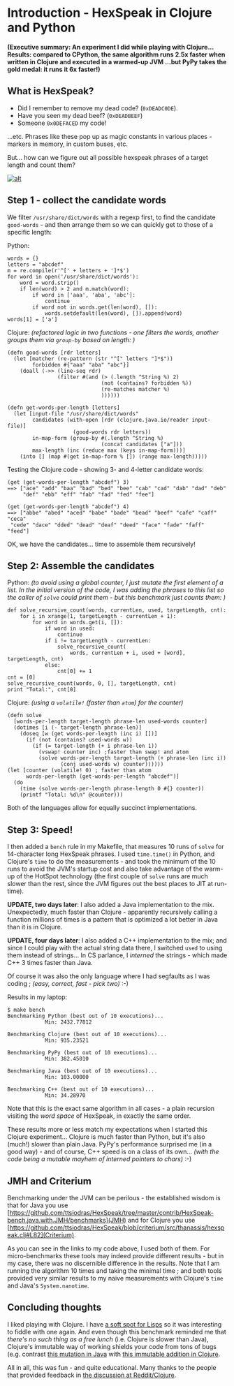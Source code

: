 # Introduction - HexSpeak in Clojure and Python

**(Executive summary: An experiment I did while playing with Clojure...
Results: compared to CPython, the same algorithm runs 2.5x faster
when written in Clojure and executed in a warmed-up JVM ...but
PyPy takes the gold medal: it runs it 6x faster!)**

## What is HexSpeak?

- Did I remember to remove my dead code? (`0xDEADC0DE`).
- Have you seen my dead beef? (`0xDEADBEEF`)
- Someone `0x0DEFACED` my code!

...etc. Phrases like these pop up as magic constants in various 
places - markers in memory, in custom buses, etc.

But... how can we figure out all possible hexspeak phrases of a
target length and count them?

[![alt](https://asciinema.org/a/9trefb2q1f3zzpyfnj3u6bpkc.png)](https://asciinema.org/a/9trefb2q1f3zzpyfnj3u6bpkc)

## Step 1 - collect the candidate words

We filter `/usr/share/dict/words` with a regexp first,
to find the candidate `good-words` - and then arrange them
so we can quickly get to those of a specific length:

Python:

    words = {}
    letters = "abcdef"
    m = re.compile(r'^[' + letters + ']*$')
    for word in open('/usr/share/dict/words'):
        word = word.strip()
        if len(word) > 2 and m.match(word):
            if word in ['aaa', 'aba', 'abc']:
                continue
            if word not in words.get(len(word), []):
                words.setdefault(len(word), []).append(word)
    words[1] = ['a']

Clojure: *(refactored logic in two functions - one filters
the words, another groups them via `group-by` based on length: )*

    (defn good-words [rdr letters]
      (let [matcher (re-pattern (str "^[" letters "]*$"))
            forbidden #{"aaa" "aba" "abc"}]
        (doall (->> (line-seq rdr)
                    (filter #(and (> (.length ^String %) 2)
                                  (not (contains? forbidden %))
                                  (re-matches matcher %)
                                  ))))))
    
    (defn get-words-per-length [letters]
      (let [input-file "/usr/share/dict/words"
            candidates (with-open [rdr (clojure.java.io/reader input-file)]
                         (good-words rdr letters))
            in-map-form (group-by #(.length ^String %)
                                  (concat candidates ["a"]))
            max-length (inc (reduce max (keys in-map-form)))]
        (into [] (map #(get in-map-form % []) (range max-length)))))

Testing the Clojure code - showing 3- and 4-letter candidate words:

    (get (get-words-per-length "abcdef") 3)
    ==> ["ace" "add" "baa" "bad" "bed" "bee" "cab" "cad" "dab" "dad" "deb"
         "def" "ebb" "eff" "fab" "fad" "fed" "fee"]

    (get (get-words-per-length "abcdef") 4)
    ==> ["abbe" "abed" "aced" "babe" "bade" "bead" "beef" "cafe" "caff" "ceca"
     "cede" "dace" "dded" "dead" "deaf" "deed" "face" "fade" "faff" "feed"]

OK, we have the candidates... time to assemble them recursively!

## Step 2: Assemble the candidates

Python: *(to avoid using a global counter, I just mutate the first 
element of a list. In the initial version of the code, I was adding the phrases
to this list so the caller of `solve` could print them - but this 
benchmark just counts them: )*

    def solve_recursive_count(words, currentLen, used, targetLength, cnt):
        for i in xrange(1, targetLength - currentLen + 1):
            for word in words.get(i, []):
                if word in used:
                    continue
                if i != targetLength - currentLen:
                    solve_recursive_count(
                        words, currentLen + i, used + [word], targetLength, cnt)
                else:
                    cnt[0] += 1
    cnt = [0]
    solve_recursive_count(words, 0, [], targetLength, cnt)
    print "Total:", cnt[0]

Clojure: *(using a `volatile!` (faster than `atom`) for the counter)*

    (defn solve
      [words-per-length target-length phrase-len used-words counter]
      (dotimes [i (- target-length phrase-len)]
        (doseq [w (get words-per-length (inc i) [])]
          (if (not (contains? used-words w))
            (if (= target-length (+ i phrase-len 1))
              (vswap! counter inc) ;faster than swap! and atom
              (solve words-per-length target-length (+ phrase-len (inc i))
                     (conj used-words w) counter))))))
    (let [counter (volatile! 0) ; faster than atom
          words-per-length (get-words-per-length "abcdef")]
      (do
        (time (solve words-per-length phrase-length 0 #{} counter))
        (printf "Total: %d\n" @counter)))

Both of the languages allow for equally succinct implementations.

## Step 3: Speed!

I then added a `bench` rule in my Makefile, that measures 10 runs of `solve`
for 14-character long HexSpeak phrases. I used `time.time()` in Python,
and Clojure's `time` to do the measurements - and took the minimum of the
10 runs to avoid the JVM's startup cost and also take advantage of the warm-up
of the HotSpot technology (the first couple of `solve` runs are much slower
than the rest, since the JVM figures out the best places to JIT at run-time). 

**UPDATE, two days later**: I also added a Java implementation to the mix.
Unexpectedly, much faster than Clojure - apparently recursively calling
a function millions of times is a pattern that is optimized a lot better
in Java than it is in Clojure.

**UPDATE, four days later**: I also added a C++ implementation to the mix;
and since I could play with the actual string data there, I switched
`used` to using them instead of strings... In CS parlance, I *interned*
the strings - which made C++ 3 times faster than Java.

Of course it was also the only language where I had segfaults as I was coding ;
*(easy, correct, fast - pick two)* :-)

Results in my laptop:

    $ make bench
    Benchmarking Python (best out of 10 executions)...
                Min: 2432.77812
    
    Benchmarking Clojure (best out of 10 executions)...
                Min: 935.23521
    
    Benchmarking PyPy (best out of 10 executions)...
                Min: 382.45010
    
    Benchmarking Java (best out of 10 executions)...
                Min: 103.00000

    Benchmarking C++ (best out of 10 executions)...
                Min: 34.28970

Note that this is the exact same algorithm in all cases - a plain recursion
visiting the *word space* of HexSpeak, in exactly the same order.

These results more or less match my expectations when I started this 
Clojure experiment... Clojure is much faster than Python, but it's also
(much!) slower than plain Java. PyPy's performance surprised me (in a
good way) - and of course, C++ speed is on a class of its own...
*(with the code being a mutable mayhem of interned pointers to chars)* :-)

## JMH and Criterium

Benchmarking under the JVM can be perilous - the established wisdom
is that for Java you use
[https://github.com/ttsiodras/HexSpeak/tree/master/contrib/HexSpeak-bench.java.with.JMH/benchmarks](JMH)
and for Clojure you use 
[https://github.com/ttsiodras/HexSpeak/blob/criterium/src/thanassis/hexspeak.clj#L82](Criterium).

As you can see in the links to my code above, I used both of them. For micro-benchmarks
these tools may indeed provide different results - but in my case, there was no 
discernible difference in the results. Note that I am running the algorithm
10 times and taking the minimal time ; and both tools provided very similar results
to my naive measurements with Clojure's `time` and Java's `System.nanotime`.

## Concluding thoughts

I liked playing with Clojure. I have [a soft spot for Lisps](https://www.thanassis.space/score4.html#lisp)
so it was interesting to fiddle with one again. And even though this benchmark
reminded me that *there's no such thing as a free lunch* (i.e. Clojure is slower than Java),
Clojure's immutable way of working shields your code from tons of bugs (e.g. contrast
[this mutation in Java](https://github.com/ttsiodras/HexSpeak/blob/master/contrib/hexspeak.java#L59)
with [this immutable addition in Clojure](https://github.com/ttsiodras/HexSpeak/blob/master/src/thanassis/hexspeak.clj#L50).

All in all, this was fun - and quite educational. Many thanks to the people
that provided feedback in [the discussion at Reddit/Clojure](https://www.reddit.com/r/Clojure/comments/4l28go/pitting_clojure_against_python_in_hexspeak/).
